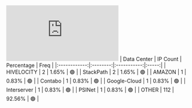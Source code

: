 ![Diagramm](https://github.com/obajay/StateSync-snapshots/blob/main/Projects/Uptick/1/README.md)
| Data Center | IP Count | Percentage | Freq |
|:------------:|:--------:|:-----------:|:-----:|
| HIVELOCITY | 2 | 1.65% | 🟢 |
| StackPath | 2 | 1.65% | 🟢 |
| AMAZON | 1 | 0.83% | 🟢 |
| Contabo | 1 | 0.83% | 🟢 |
| Google-Cloud | 1 | 0.83% | 🟢 |
| Interserver | 1 | 0.83% | 🟢 |
| PSINet | 1 | 0.83% | 🟢 |
| OTHER | 112 | 92.56% | 🟢 |